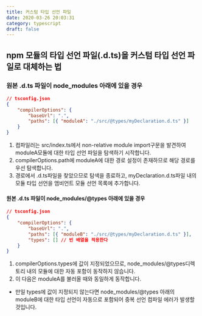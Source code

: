 ```yaml
---
title: 커스텀 타입 선언 파일
date: 2020-03-26 20:03:31
category: typescript
draft: false
---
```


## npm 모듈의 타입 선언 파일(.d.ts)을 커스텀 타입 선언 파일로 대체하는 법

### 원본 .d.ts 파일이 node_modules 아래에 있을 경우

```json
// tsconfig.json
{
	"compilerOptions": {
		"baseUrl": ".",
		"paths": [{ "moduleA": "./src/@types/myDeclaration.d.ts" }]
	}
}
```

1. 컴파일러는 src/index.ts에서 non-relative module import구문을 발견하여 moduleA모듈에 대한 타입 선언 파일을 탐색하기 시작합니다.
2. compilerOptions.path에 moduleA에 대한 경로 설정이 존재하므로 해당 경로를 우선 탐색합니다.
3. 경로에서 .d.ts파일을 찾았으므로 탐색을 종료하고, myDeclaration.d.ts파일 내의 모듈 타입 선언을 앰비언트 모듈 선언 목록에 추가합니다.

#### 원본 .d.ts 파일이 node_modules/@types 아래에 있을 경우

```json
// tsconfig.json
{
	"compilerOptions": {
		"baseUrl": ".",
		"paths": [{ "moduleB": "./src/@types/myDeclaration.d.ts" }],
		"types": [] // 빈 배열을 적용한다
	}
}
```

1. compilerOptions.types에 값이 지정되었으므로, node_modules/@types디렉토리 내의 모듈에 대한 자동 포함이 동작하지 않습니다.
2. 이 다음은 moduleA를 불러올 때와 동일하게 동작합니다.

- 만일 types에 값이 지정되지 않는다면 node_modules/@types 아래의 moduleB에 대한 타입 선언이 자동으로 포함되어 중복 선언 컴파일 에러가 발생할 것입니다.
